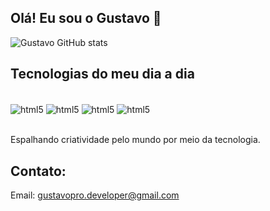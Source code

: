 ## Olá! Eu sou o Gustavo 👋

![Gustavo GitHub stats](https://github-readme-stats.vercel.app/api?username=gustavopro-dev&show_icons=true&theme=tokyonight)


## Tecnologias do meu dia a dia

<div style="display: inline_block"><br/>
  <img align="center" alt="html5" src="https://img.shields.io/badge/HTML5-E34F26?style=for-the-badge&logo=html5&logoColor=white"/>
  <img align="center" alt="html5" src="https://img.shields.io/badge/CSS3-1572B6?style=for-the-badge&logo=css3&logoColor=white"/> 
  <img align="center" alt="html5" src="https://img.shields.io/badge/JavaScript-F7DF1E?style=for-the-badge&logo=javascript&logoColor=black"/>
  
  <img align="center" alt="html5" src="https://img.shields.io/badge/React-20232A?style=for-the-badge&logo=react&logoColor=61DAFB"/>     
</div><br/>

Espalhando criatividade pelo mundo por meio da tecnologia.

## Contato:

Email: gustavopro.developer@gmail.com
